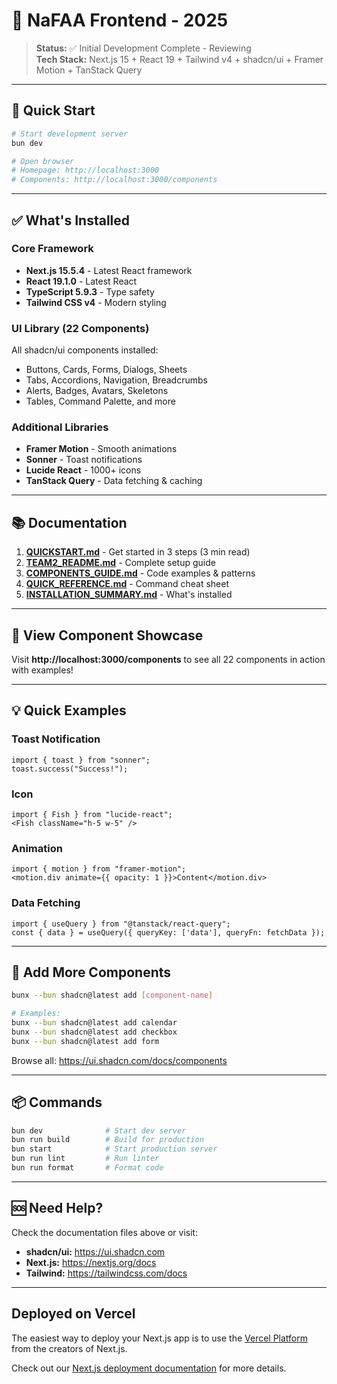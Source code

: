 # 🎉 NaFAA Frontend - 2025

> **Status:** ✅ Initial Development Complete - Reviewing   
> **Tech Stack:** Next.js 15 + React 19 + Tailwind v4 + shadcn/ui + Framer Motion + TanStack Query

---

## 🚀 Quick Start

```bash
# Start development server
bun dev

# Open browser
# Homepage: http://localhost:3000
# Components: http://localhost:3000/components
```

---

## ✅ What's Installed

### Core Framework
- **Next.js 15.5.4** - Latest React framework
- **React 19.1.0** - Latest React
- **TypeScript 5.9.3** - Type safety
- **Tailwind CSS v4** - Modern styling

### UI Library (22 Components)
All shadcn/ui components installed:
- Buttons, Cards, Forms, Dialogs, Sheets
- Tabs, Accordions, Navigation, Breadcrumbs
- Alerts, Badges, Avatars, Skeletons
- Tables, Command Palette, and more

### Additional Libraries
- **Framer Motion** - Smooth animations
- **Sonner** - Toast notifications
- **Lucide React** - 1000+ icons
- **TanStack Query** - Data fetching & caching

---

## 📚 Documentation

1. **[QUICKSTART.md](./QUICKSTART.md)** - Get started in 3 steps (3 min read)
2. **[TEAM2_README.md](./TEAM2_README.md)** - Complete setup guide
3. **[COMPONENTS_GUIDE.md](./COMPONENTS_GUIDE.md)** - Code examples & patterns
4. **[QUICK_REFERENCE.md](./QUICK_REFERENCE.md)** - Command cheat sheet
5. **[INSTALLATION_SUMMARY.md](./INSTALLATION_SUMMARY.md)** - What's installed

---

## 🎯 View Component Showcase

Visit **http://localhost:3000/components** to see all 22 components in action with examples!

---

## 💡 Quick Examples

### Toast Notification
```tsx
import { toast } from "sonner";
toast.success("Success!");
```

### Icon
```tsx
import { Fish } from "lucide-react";
<Fish className="h-5 w-5" />
```

### Animation
```tsx
import { motion } from "framer-motion";
<motion.div animate={{ opacity: 1 }}>Content</motion.div>
```

### Data Fetching
```tsx
import { useQuery } from "@tanstack/react-query";
const { data } = useQuery({ queryKey: ['data'], queryFn: fetchData });
```

---

## 🎨 Add More Components

```bash
bunx --bun shadcn@latest add [component-name]

# Examples:
bunx --bun shadcn@latest add calendar
bunx --bun shadcn@latest add checkbox
bunx --bun shadcn@latest add form
```

Browse all: https://ui.shadcn.com/docs/components

---

## 📦 Commands

```bash
bun dev              # Start dev server
bun run build        # Build for production
bun start            # Start production server
bun run lint         # Run linter
bun run format       # Format code
```

---

## 🆘 Need Help?

Check the documentation files above or visit:
- **shadcn/ui:** https://ui.shadcn.com
- **Next.js:** https://nextjs.org/docs
- **Tailwind:** https://tailwindcss.com/docs

---

## Deployed on Vercel

The easiest way to deploy your Next.js app is to use the [Vercel Platform](https://vercel.com/new?utm_medium=default-template&filter=next.js&utm_source=create-next-app&utm_campaign=create-next-app-readme) from the creators of Next.js.

Check out our [Next.js deployment documentation](https://nextjs.org/docs/app/building-your-application/deploying) for more details.
